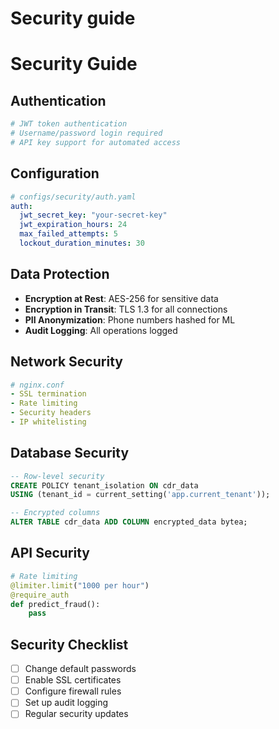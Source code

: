 # Security guide
# Security Guide

## Authentication
```bash
# JWT token authentication
# Username/password login required
# API key support for automated access
```

## Configuration
```yaml
# configs/security/auth.yaml
auth:
  jwt_secret_key: "your-secret-key"
  jwt_expiration_hours: 24
  max_failed_attempts: 5
  lockout_duration_minutes: 30
```

## Data Protection
- **Encryption at Rest**: AES-256 for sensitive data
- **Encryption in Transit**: TLS 1.3 for all connections
- **PII Anonymization**: Phone numbers hashed for ML
- **Audit Logging**: All operations logged

## Network Security
```yaml
# nginx.conf
- SSL termination
- Rate limiting
- Security headers
- IP whitelisting
```

## Database Security
```sql
-- Row-level security
CREATE POLICY tenant_isolation ON cdr_data
USING (tenant_id = current_setting('app.current_tenant'));

-- Encrypted columns
ALTER TABLE cdr_data ADD COLUMN encrypted_data bytea;
```

## API Security
```python
# Rate limiting
@limiter.limit("1000 per hour")
@require_auth
def predict_fraud():
    pass
```

## Security Checklist
- [ ] Change default passwords
- [ ] Enable SSL certificates
- [ ] Configure firewall rules
- [ ] Set up audit logging
- [ ] Regular security updates